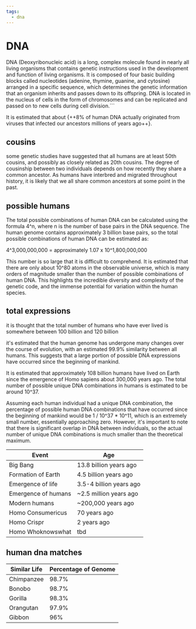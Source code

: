 ```yaml
---
tags:
  - dna
---
```


# DNA

DNA (Deoxyribonucleic acid) is a long, complex molecule found in nearly all living organisms that contains genetic instructions used in the development and function of living organisms. It is composed of four basic building blocks called nucleotides (adenine, thymine, guanine, and cytosine) arranged in a specific sequence, which determines the genetic information that an organism inherits and passes down to its offspring. DNA is located in the nucleus of cells in the form of chromosomes and can be replicated and passed on to new cells during cell division.```

It is estimated that about {++8% of human DNA actually originated from viruses that infected our ancestors millions of years ago++}.

## cousins

some genetic studies have suggested that all humans are at least 50th cousins, and possibly as closely related as 20th cousins. The degree of cousinship between two individuals depends on how recently they share a common ancestor. As humans have interbred and migrated throughout history, it is likely that we all share common ancestors at some point in the past.

## possible humans

The total possible combinations of human DNA can be calculated using the formula 4^n, where n is the number of base pairs in the DNA sequence. The human genome contains approximately 3 billion base pairs, so the total possible combinations of human DNA can be estimated as:

4^3,000,000,000 = approximately 1.07 x 10^1,800,000,000

This number is so large that it is difficult to comprehend. It is estimated that there are only about 10^80 atoms in the observable universe, which is many orders of magnitude smaller than the number of possible combinations of human DNA. This highlights the incredible diversity and complexity of the genetic code, and the immense potential for variation within the human species.

## total expressions

it is thought that the total number of humans who have ever lived is somewhere between 100 billion and 120 billion

it's estimated that the human genome has undergone many changes over the course of evolution, with an estimated 99.9% similarity between all humans. This suggests that a large portion of possible DNA expressions have occurred since the beginning of mankind.

It is estimated that approximately 108 billion humans have lived on Earth since the emergence of Homo sapiens about 300,000 years ago. The total number of possible unique DNA combinations in humans is estimated to be around 10^37.

Assuming each human individual had a unique DNA combination, the percentage of possible human DNA combinations that have occurred since the beginning of mankind would be 1 / 10^37 \* 10^11, which is an extremely small number, essentially approaching zero. However, it's important to note that there is significant overlap in DNA between individuals, so the actual number of unique DNA combinations is much smaller than the theoretical maximum.

| Event               | Age                     |
| ------------------- | ----------------------- |
| Big Bang            | 13.8 billion years ago  |
| Formation of Earth  | 4.5 billion years ago   |
| Emergence of life   | 3.5-4 billion years ago |
| Emergence of humans | ~2.5 million years ago  |
| Modern humans       | ~200,000 years ago      |
| Homo Consumericus   | 70 years ago            |
| Homo Crispr         | 2 years ago             |
| Homo Whoknowswhat   | tbd                     |

## human dna matches

| Similar Life | Percentage of Genome |
| ------------ | -------------------- |
| Chimpanzee   | 98.7%                |
| Bonobo       | 98.7%                |
| Gorilla      | 98.3%                |
| Orangutan    | 97.9%                |
| Gibbon       | 96%                  |
